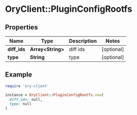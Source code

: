 # OryClient::PluginConfigRootfs

## Properties

| Name | Type | Description | Notes |
| ---- | ---- | ----------- | ----- |
| **diff_ids** | **Array&lt;String&gt;** | diff ids | [optional] |
| **type** | **String** | type | [optional] |

## Example

```ruby
require 'ory-client'

instance = OryClient::PluginConfigRootfs.new(
  diff_ids: null,
  type: null
)
```

